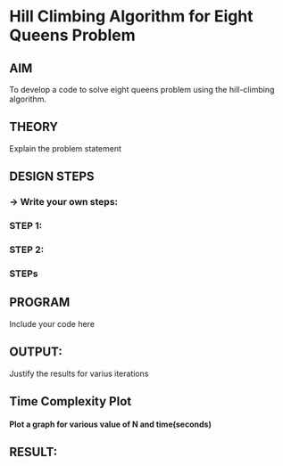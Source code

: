 # Hill Climbing Algorithm for Eight Queens Problem
## AIM

To develop a code to solve eight queens problem using the hill-climbing algorithm.

## THEORY
Explain the problem statement

## DESIGN STEPS
### -> Write your own steps:
 
### STEP 1:


### STEP 2:

### STEPs


## PROGRAM
Include your code here


## OUTPUT:

Justify the results for varius iterations

## Time Complexity Plot
#### Plot a graph for various value of N and time(seconds)

## RESULT:


